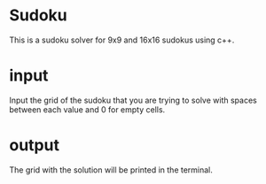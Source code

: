 # Sudoku

This is a sudoku solver for 9x9 and 16x16 sudokus using c++.

# input
Input the grid of the sudoku that you are trying to solve with spaces between each value and 0 for empty cells.

# output
The grid with the solution will be printed in the terminal.